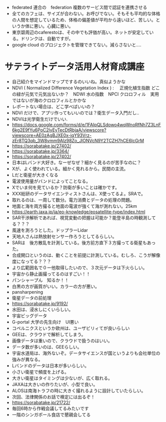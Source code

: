 - federated 連合の　federation 複数のサービス間で認証を連携させる
- 全てのカフェは、サイズが合わない。お呼びでない。そもそも平均的な体格の人間を想定しているため、体格の偏差値が平均から遠いほど、苦しい。というか体に悪い。心臓に悪い。
- 東京碧周辺のcaferestoは、その中でも評価が高い。ネットが安定している。ドリンクは、自動ですが。
- google cloud のプロジェクトを管理できてない。減らさないと....

# サテライトデータ活用人材育成講座
- 自己紹介をマインドマップでするのいいね。真似ようかな
- NDVI ( Normalized Difference Vegetation Index ) : 　正規化植生指数 どこの緑が元気で元気出ないか？　NDWI 水の指数　NPCI クロロフィル　実用ではないが海のクロロフィルとかかな
- レポートない場合は、どこ学べばいいの？
- NDVI だけで、アプリ作ってもいいのでは？衛生データ入門だし..
- NDVIは光学衛生だけでいい.
- https://docs.google.com/forms/d/e/1FAIpQLSdowo4wqWnoRfNh7Z3LnF6kg2E9fYu6PoC2lyEyTecDtRbjaA/viewscore?viewscore=AE0zAgBJXE0x-iqY93Vrz-zEr8TQ3qb_3W8vmm9Alz98Zo_JlONVcN9Y2TCZH7hCE6IcGrM
- https://sorabatake.jp/27402/
- https://sorabatake.jp/3364/
- https://sorabatake.jp/27402/
- 日本はLバンド大好き。なーぜなぜ？細かく見るのが苦手なのに？
- Xが、よく使われている。細かく見れるから。民間の主流。
- Lだと衛星が大きくなる
- 電波使用量がバンドによってことなる。
- Xでいま何を見ているか？防衛が多いことは確かです。
- XXX総研のデータサイエンティストさんは、X使ってるよ。SRAで。
- 取れるのは、一周して数分。電力消費とデータの処理の問題。
- 地面と海を両方撮ると地面の電波が強くて海が測れない。25km
- https://earth.jaxa.jp/ja/eo-knowledge/eosatellite-type/index.html
- SAR干渉解析であれば、視覚変動の把握は可能か？能登半島の時観測してる？？？
- 風速を測ろうとした。ドップラーLidar
- 天地人さんは熱放射センサー作ろうとしてるらしい。
- SARは　後方散乱を計測している。後方前方直下３方撮ってる衛星もあった。
- 合成開口というのは、動くことを前提に計測している。むしろ、こうが解像度になってる？？？
- より広範囲名で０ー他取得したいので、３次元データは下火らしい。
- 宇宙から静止画撮ってるのはすごい！！
- パンシャープん　知るか！！
- 白黒の方が画質がいい。カラーの方が悪い。
- pansharpening
- 衛星データの前処理
- https://sorabatake.jp/9192/
- 水田は、浸水しにくいらしい。
- 宇宙ビッグデータ
- G-portal 大学の先生向け　UI悪い
- コペルニクスというか欧州は、ユーザビリィてが良いらしい
- GEEは、クラウドで解析してしまう。
- 画像データは重いので、クラウドで扱うのはいい。
- データ数が多いのは、GEEらしい。
- 宇宙水道局は、海外ないぞ。データサイエンスが国というよりも会社単位の強みが異なる。
- Lバンドのデータは日本が多いらしい。
- 小さい衛星で頻度を上げる。
- 大きい衛星はタイミングは少ないが、広く取れる。
- JAXAは大きいの作りたいが、小型で良い。
- ALOSは南海トラフの時に大きく撮れるように設計していたらしい。
- 次回、法律関係のお話で検定には出るぞ！
- https://sorabatake.jp/21722/
- 毎回6時から作戦会議してるみたいです
- 一階のシンガポール食店で懇親会してる

